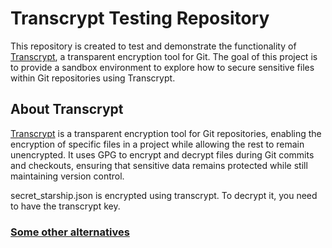 # Transcrypt Testing Repository

This repository is created to test and demonstrate the functionality of [Transcrypt](https://github.com/elasticdog/transcrypt), a transparent encryption tool for Git. The goal of this project is to provide a sandbox environment to explore how to secure sensitive files within Git repositories using Transcrypt.

## About Transcrypt

[Transcrypt](https://github.com/elasticdog/transcrypt) is a transparent encryption tool for Git repositories, enabling the encryption of specific files in a project while allowing the rest to remain unencrypted. It uses GPG to encrypt and decrypt files during Git commits and checkouts, ensuring that sensitive data remains protected while still maintaining version control.

secret_starship.json is encrypted using transcrypt. To decrypt it, you need to have the transcrypt key.


### [Some other alternatives](https://medium.com/@slimm609/securely-storing-secrets-in-git-542771d3ed8c)
